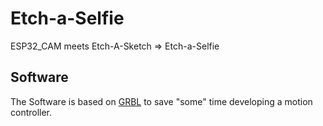# Etch-a-Selfie
ESP32_CAM meets Etch-A-Sketch => Etch-a-Selfie



## Software

The Software is based on [GRBL](https://github.com/bdring/Grbl_Esp32) to save "some" time developing a motion controller.





